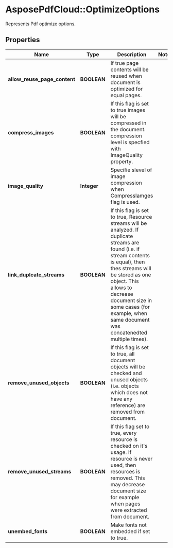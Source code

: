﻿# AsposePdfCloud::OptimizeOptions
Represents Pdf optimize options.

## Properties
Name | Type | Description | Notes
------------ | ------------- | ------------- | -------------
**allow_reuse_page_content** | **BOOLEAN** | If true page contents will be reused when document is optimized for equal pages. | 
**compress_images** | **BOOLEAN** | If this flag is set to true images will be compressed in the document. compression level is specfied with ImageQuality property. | 
**image_quality** | **Integer** | Specifie slevel of image compression when CompressIamges flag is used. | 
**link_duplcate_streams** | **BOOLEAN** | If this flag is set to true, Resource streams will be analyzed. If duplicate streams are found (i.e. if stream contents is equal), then thes streams will be stored as one object.  This allows to decrease document size in some cases (for example, when same document was concatenedted multiple times). | 
**remove_unused_objects** | **BOOLEAN** | If this flag is set to true, all document objects will be checked and unused objects (i.e. objects which does not have any reference) are removed from document. | 
**remove_unused_streams** | **BOOLEAN** | If this flag set to true, every resource is checked on it&#39;s usage. If resource is never used, then resources is removed. This may decrease document size for example when pages were extracted from document.  | 
**unembed_fonts** | **BOOLEAN** | Make fonts not embedded if set to true.  | 


